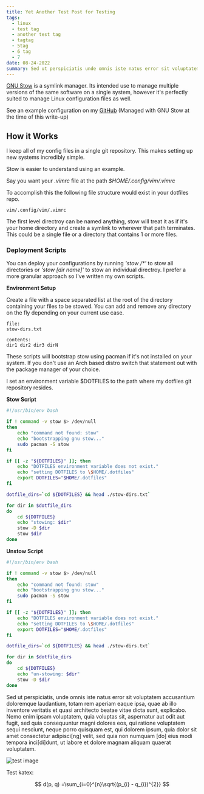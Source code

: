 ```yaml
---
title: Yet Another Test Post for Testing
tags:
  - linux
  - test tag
  - another test tag
  - tagtag
  - 5tag
  - 6 tag
  - 7
date: 08-24-2022
summary: Sed ut perspiciatis unde omnis iste natus error sit voluptatem accusantium doloremque laudantium, totam rem aperiam, eaque ipsa quae ab illo inventore veritatis et quasi architecto beatae vitae dicta sunt explicabo. 
---
```


[GNU Stow](https://www.gnu.org/software/stow/) is a symlink manager. Its 
intended use to manage multiple versions of the same software on a single 
system, however it's perfectly suited to manage Linux configuration files 
as well. 

See an example configuration on my
[GitHub](https://github.com/austinwhite/dotfiles)
(Managed with GNU Stow at the time of this write-up)

## How it Works
I keep all of my config files in a single git repository. This makes setting 
up new systems incredibly simple.

Stow is easier to understand using an example.

Say you want your _.vimrc_ file at the path _$HOME/.config/vim/.vimrc_

To accomplish this the following file structure would exist in your dotfiles
repo.

```
vim/.config/vim/.vimrc
```

The first level directroy can be named anything, stow will treat it as if
it's your home directory and create a symlink to wherever that path
terminates. This could be a single file or a directory that contains 1 or 
more files.

### Deployment Scripts
You can deploy your configurations by running _'stow /*'_ to stow all
directories or _'stow [dir name]'_ to stow an individual directroy. I prefer 
a more granular approach so I've written my own scripts.

**Environment Setup**

Create a file with a space separated list at the root of the directory 
containing your files to be stowed. You can add and remove any directory 
on the fly depending on your current use case.

```
file:
stow-dirs.txt

contents:
dir1 dir2 dir3 dirN
```

These scripts will bootstrap stow using pacman if it's not installed on your
system. If you don't use an Arch based distro switch that statement out 
with the package manager of your choice.

I set an environment variable $DOTFILES to the path where my dotfiles git 
repository resides.

**Stow Script**

```bash
#!/usr/bin/env bash

if ! command -v stow $> /dev/null
then
    echo "command not found: stow"
    echo "bootstrapping gnu stow..."
    sudo pacman -S stow
fi

if [[ -z "${DOTFILES}" ]]; then
    echo "DOTFILES environment variable does not exist."
    echo "setting DOTFILES to \$HOME/.dotfiles"
    export DOTFILES="$HOME/.dotfiles"
fi

dotfile_dirs=`cd ${DOTFILES} && head ./stow-dirs.txt` 

for dir in $dotfile_dirs
do
    cd ${DOTFILES}
    echo "stowing: $dir"
    stow -D $dir
    stow $dir
done
```

**Unstow Script**

```bash
#!/usr/bin/env bash

if ! command -v stow $> /dev/null
then
    echo "command not found: stow"
    echo "bootstrapping gnu stow..."
    sudo pacman -S stow
fi

if [[ -z "${DOTFILES}" ]]; then
    echo "DOTFILES environment variable does not exist."
    echo "setting DOTFILES to \$HOME/.dotfiles"
    export DOTFILES="$HOME/.dotfiles"
fi

dotfile_dirs=`cd ${DOTFILES} && head ./stow-dirs.txt` 

for dir in $dotfile_dirs
do
    cd ${DOTFILES}
    echo "un-stowing: $dir"
    stow -D $dir
done
```

Sed ut perspiciatis, unde omnis iste natus error sit voluptatem accusantium doloremque laudantium, totam rem aperiam eaque ipsa, quae ab illo inventore veritatis et quasi architecto beatae vitae dicta sunt, explicabo. Nemo enim ipsam voluptatem, quia voluptas sit, aspernatur aut odit aut fugit, sed quia consequuntur magni dolores eos, qui ratione voluptatem sequi nesciunt, neque porro quisquam est, qui dolorem ipsum, quia dolor sit amet consectetur adipisci[ng] velit, sed quia non numquam [do] eius modi tempora inci[di]dunt, ut labore et dolore magnam aliquam quaerat voluptatem. 

![test image](posts/Managing_Linux_Dotfiles_With_GNU_Stow/images/hero.jpg)

Test katex:

$$ d(p, q) =\sum_{i=0}^{n}\sqrt{(p_{i} - q_{i})^{2}} $$
